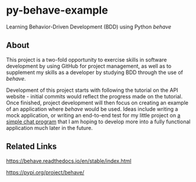 # py-behave-example
Learning Behavior-Driven Development (BDD) using Python *behave*

## About
This project is a two-fold opportunity to exercise skills in software development by using GitHub for project management, as well as to supplement my skills as a developer by studying BDD through the use of *behave*. 

Development of this project starts with following the tutorial on the API website - initial commits would reflect the progress made on the tutorial. Once finished, project development will then focus on creating an example of an application where *behave* would be used. Ideas include writing a mock application, or writing an end-to-end test for my little project on [a simple chat program](https://github.com/JedCainglet/Unsecured-Networked-Simple-Chat-Program) that I am hoping to develop more into a fully functional application much later in the future. 

## Related Links 
https://behave.readthedocs.io/en/stable/index.html

https://pypi.org/project/behave/
